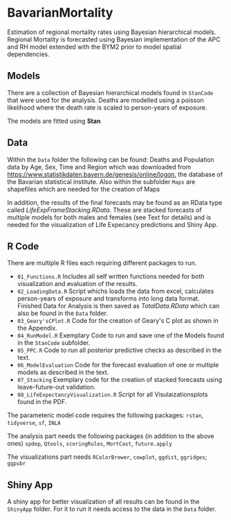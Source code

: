 # BavarianMortality
Estimation of regional mortality rates using Bayesian hierarchical models.
Regional Mortality is forecasted using Bayesian implementation of the APC and RH model extended with the BYM2 prior to model spatial dependencies. 


## Models 
There are a collection of Bayesian hierarchical models found in `StanCode` that were used for the analysis. 
Deaths are modelled using a poisson likelihood where the death rate is scaled to person-years of exposure. 

The models are fitted using **Stan** 

## Data 
Within the `Data` folder the following can be found: Deaths and Population data by Age, Sex, Time and Region which was downloaded from <https://www.statistikdaten.bayern.de/genesis/online/logon.> the database of the Bavarian statistical institute. 
Also within the subfolder `Maps` are shapefiles which are needed for the creation of Maps

In addition, the results of the final forecasts may be found as an RData type called *LifeExpFrameStacking.RData*. These are stacked forecasts of multiple models for both males and females (see Text for details) and is needed for the visualization of Life Expecancy predictions and Shiny App.  

## R Code
There are multiple R files each requiring different packages to run.  

* `01_Functions.R` Includes all self written functions needed for both visualization and evaluation of the results.
* `02_LoadingData.R` Script whichs loads the data from excel, calculates person-years of exposure and transforms into long data format. Finished Data for Analysis is then saved as *TotalData.RData* which can also be found in the `Data` folder.
* `03_Geary'sCPlot.R` Code for the creation of Geary's C plot as shown in the Appendix. 
* `04_RunModel.R` Exemplary Code to run and save one of the Models found in the `StanCode` subfolder.
* `05_PPC.R` Code to run all posterior predictive checks as described in the text. 
* `06_ModelEvaluation` Code for the forecast evaluation of one or multiple models as described in the text. 
* `07_Stacking` Exemplary code for the creation of stacked forecasts using leave-future-out validation.  
* `08_LifeExpectancyVisualization.R` Script for all Visulaizationsplots found in the PDF. 

The parameteric model code requires the following packages: 
`rstan`, `tidyverse`, `sf`, `INLA`

The analysis part needs the following packages (in addition to the above ones)
`spdep`, `Qtools`, `scoringRules`, `MortCast`, `future.apply`

The visualizations part needs 
`RColorBrewer`, `cowplot`, `ggdist`, `ggridges`; `ggpubr`

## Shiny App
A shiny app for better visualization of all results can be found in the `ShinyApp` folder. For it to run it needs access to the data in the `Data` folder.
